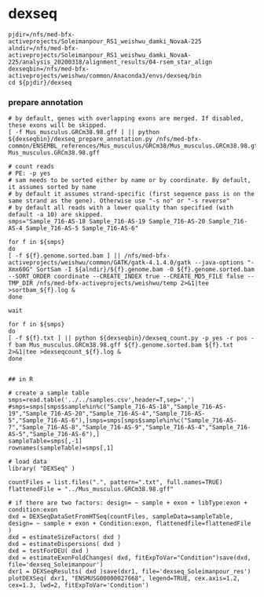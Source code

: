 # dexseq

    pjdir=/nfs/med-bfx-activeprojects/Soleimanpour_RS1_weishwu_damki_NovaA-225  
    alndir=/nfs/med-bfx-activeprojects/Soleimanpour_RS1_weishwu_damki_NovaA-225/analysis_20200318/alignment_results/04-rsem_star_align  
    dexseqbin=/nfs/med-bfx-activeprojects/weishwu/common/Anaconda3/envs/dexseq/bin  
    cd ${pjdir}/dexseq

   ### prepare annotation
    # by default, genes with overlapping exons are merged. If disabled, these exons will be skipped.
    [ -f Mus_musculus.GRCm38.98.gff ] || python ${dexseqbin}/dexseq_prepare_annotation.py /nfs/med-bfx-common/ENSEMBL_references/Mus_musculus/GRCm38/Mus_musculus.GRCm38.98.gtf Mus_musculus.GRCm38.98.gff

    # count reads
    # PE: -p yes
    # sam needs to be sorted either by name or by coordinate. By default, it assumes sorted by name
    # by default it assumes strand-specific (first sequence pass is on the same strand as the gene). Otherwise use "-s no" or "-s reverse"
    # by default all reads with a lower quality than specified (with default -a 10) are skipped.
    smps="Sample_716-AS-18 Sample_716-AS-19 Sample_716-AS-20 Sample_716-AS-4 Sample_716-AS-5 Sample_716-AS-6"

    for f in ${smps}
    do
    [ -f ${f}.genome.sorted.bam ] || /nfs/med-bfx-activeprojects/weishwu/common/GATK/gatk-4.1.4.0/gatk --java-options "-Xmx60G" SortSam -I ${alndir}/${f}.genome.bam -O ${f}.genome.sorted.bam --SORT_ORDER coordinate --CREATE_INDEX true --CREATE_MD5_FILE false --TMP_DIR /nfs/med-bfx-activeprojects/weishwu/temp 2>&1|tee >sortbam_${f}.log &
    done

    wait

    for f in ${smps}
    do
    [ -f ${f}.txt ] || python ${dexseqbin}/dexseq_count.py -p yes -r pos -f bam Mus_musculus.GRCm38.98.gff ${f}.genome.sorted.bam ${f}.txt 2>&1|tee >dexseqcount_${f}.log &
    done


    ## in R

    # create a sample table
    smps=read.table('../../samples.csv',header=T,sep=',')
    #smps=smps[smps$sample%in%c("Sample_716-AS-18","Sample_716-AS-19","Sample_716-AS-20","Sample_716-AS-4","Sample_716-AS-5","Sample_716-AS-6"),]smps=smps[smps$sample%in%c("Sample_716-AS-7","Sample_716-AS-8","Sample_716-AS-9","Sample_716-AS-4","Sample_716-AS-5","Sample_716-AS-6"),]
    sampleTable=smps[,-1]
    rownames(sampleTable)=smps[,1]

    # load data
    library( "DEXSeq" )

    countFiles = list.files(".", pattern=".txt", full.names=TRUE)
    flattenedFile = "../Mus_musculus.GRCm38.98.gff"

    # if there are two factors: design= ~ sample + exon + libType:exon + condition:exon
    dxd = DEXSeqDataSetFromHTSeq(countFiles, sampleData=sampleTable, design= ~ sample + exon + Condition:exon, flattenedfile=flattenedFile )
    dxd = estimateSizeFactors( dxd )
    dxd = estimateDispersions( dxd )
    dxd = testForDEU( dxd )
    dxd = estimateExonFoldChanges( dxd, fitExpToVar="Condition")save(dxd, file='dexseq_Soleimanpour')
    dxr1 = DEXSeqResults( dxd )save(dxr1, file='dexseq_Soleimanpour_res')
    plotDEXSeq( dxr1, "ENSMUSG00000027668", legend=TRUE, cex.axis=1.2, cex=1.3, lwd=2, fitExpToVar='Condition') 


